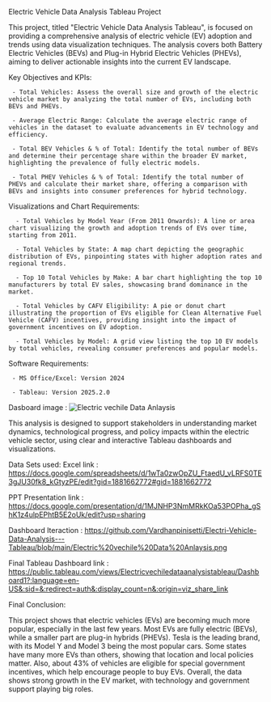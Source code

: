 Electric Vehicle Data Analysis Tableau Project

This project, titled "Electric Vehicle Data Analysis Tableau", is focused on providing a comprehensive analysis of electric vehicle (EV) adoption and trends using data visualization techniques. The analysis covers both Battery Electric Vehicles (BEVs) and Plug-in Hybrid Electric Vehicles (PHEVs), aiming to deliver actionable insights into the current EV landscape.

Key Objectives and KPIs:

     - Total Vehicles: Assess the overall size and growth of the electric vehicle market by analyzing the total number of EVs, including both BEVs and PHEVs.

     - Average Electric Range: Calculate the average electric range of vehicles in the dataset to evaluate advancements in EV technology and efficiency.

     - Total BEV Vehicles & % of Total: Identify the total number of BEVs and determine their percentage share within the broader EV market, highlighting the prevalence of fully electric models.

     - Total PHEV Vehicles & % of Total: Identify the total number of PHEVs and calculate their market share, offering a comparison with BEVs and insights into consumer preferences for hybrid technology.

Visualizations and Chart Requirements:

      - Total Vehicles by Model Year (From 2011 Onwards): A line or area chart visualizing the growth and adoption trends of EVs over time, starting from 2011.

      - Total Vehicles by State: A map chart depicting the geographic distribution of EVs, pinpointing states with higher adoption rates and regional trends.

      - Top 10 Total Vehicles by Make: A bar chart highlighting the top 10 manufacturers by total EV sales, showcasing brand dominance in the market.

      - Total Vehicles by CAFV Eligibility: A pie or donut chart illustrating the proportion of EVs eligible for Clean Alternative Fuel Vehicle (CAFV) incentives, providing insight into the impact of government incentives on EV adoption.

      - Total Vehicles by Model: A grid view listing the top 10 EV models by total vehicles, revealing consumer preferences and popular models.

Software Requirements:

     - MS Office/Excel: Version 2024

     - Tableau: Version 2025.2.0
Dasboard image :  ![Electric vechile Data Anlaysis](https://github.com/user-attachments/assets/bf721515-447a-4234-8009-d25248b46553)


This analysis is designed to support stakeholders in understanding market dynamics, technological progress, and policy impacts within the electric vehicle sector, using clear and interactive Tableau dashboards and visualizations.


Data Sets used: Excel link : https://docs.google.com/spreadsheets/d/1wTa0zwOpZU_FtaedU_vLRFS0TE3gJU30fk8_kGtyzPE/edit?gid=1881662772#gid=1881662772

PPT Presentation link : https://docs.google.com/presentation/d/1MJNHP3NmMRkKOa53POPha_gShK1z4ulpEPhtB5E2oUk/edit?usp=sharing

Dashboard Iteraction : https://github.com/Vardhanpinisetti/Electri-Vehicle-Data-Analysis---Tableau/blob/main/Electric%20vechile%20Data%20Anlaysis.png

Final Tableau Dashboard link : https://public.tableau.com/views/Electricvechiledataanalysistableau/Dashboard1?:language=en-US&:sid=&:redirect=auth&:display_count=n&:origin=viz_share_link


Final Conclusion: 

This project shows that electric vehicles (EVs) are becoming much more popular, especially in the last few years. Most EVs are fully electric (BEVs), while a smaller part are plug-in hybrids (PHEVs). Tesla is the leading brand, with its Model Y and Model 3 being the most popular cars. Some states have many more EVs than others, showing that location and local policies matter. Also, about 43% of vehicles are eligible for special government incentives, which help encourage people to buy EVs. Overall, the data shows strong growth in the EV market, with technology and government support playing big roles.
